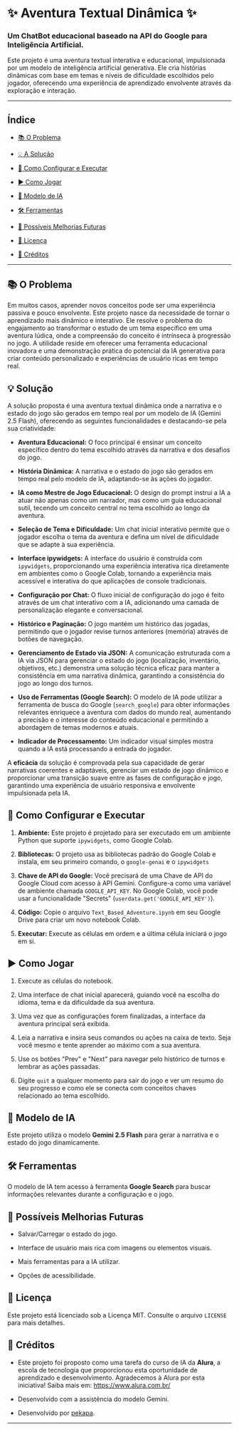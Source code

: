 # ✨ Aventura Textual Dinâmica ✨

### Um ChatBot educacional baseado na API do Google para Inteligência Artificial.

Este projeto é uma aventura textual interativa e educacional, impulsionada por um modelo de inteligência artificial generativa. Ele cria histórias dinâmicas com base em temas e níveis de dificuldade escolhidos pelo jogador, oferecendo uma experiência de aprendizado envolvente através da exploração e interação.

---

## Índice

* [📚 O Problema](#o-problema)

* [💡 A Solução](#a-solucao)

* [🔧 Como Configurar e Executar](#como-configurar-e-executar)

* [▶️ Como Jogar](#como-jogar)

* [🧠 Modelo de IA](#modelo-de-ia)

* [🛠️ Ferramentas](#ferramentas)

* [🚀 Possíveis Melhorias Futuras](#possiveis-melhorias-futuras)

* [📜 Licença](#licenca)

* [🙏 Créditos](#creditos)

---

## 📚 O Problema

Em muitos casos, aprender novos conceitos pode ser uma experiência passiva e pouco envolvente. Este projeto nasce da necessidade de tornar o aprendizado mais dinâmico e interativo. Ele resolve o problema do engajamento ao transformar o estudo de um tema específico em uma aventura lúdica, onde a compreensão do conceito é intrínseca à progressão no jogo. A utilidade reside em oferecer uma ferramenta educacional inovadora e uma demonstração prática do potencial da IA generativa para criar conteúdo personalizado e experiências de usuário ricas em tempo real.

## 💡 Solução

A solução proposta é uma aventura textual dinâmica onde a narrativa e o estado do jogo são gerados em tempo real por um modelo de IA (Gemini 2.5 Flash), oferecendo as seguintes funcionalidades e destacando-se pela sua criatividade:

* **Aventura Educacional:** O foco principal é ensinar um conceito específico dentro do tema escolhido através da narrativa e dos desafios do jogo.

* **História Dinâmica:** A narrativa e o estado do jogo são gerados em tempo real pelo modelo de IA, adaptando-se às ações do jogador.

* **IA como Mestre de Jogo Educacional:** O design do prompt instrui a IA a atuar não apenas como um narrador, mas como um guia educacional sutil, tecendo um conceito central no tema escolhido ao longo da aventura.

* **Seleção de Tema e Dificuldade:** Um chat inicial interativo permite que o jogador escolha o tema da aventura e defina um nível de dificuldade que se adapte à sua experiência.

* **Interface ipywidgets:** A interface do usuário é construída com `ipywidgets`, proporcionando uma experiência interativa rica diretamente em ambientes como o Google Colab, tornando a experiência mais acessível e interativa do que aplicações de console tradicionais.

* **Configuração por Chat:** O fluxo inicial de configuração do jogo é feito através de um chat interativo com a IA, adicionando uma camada de personalização elegante e conversacional.

* **Histórico e Paginação:** O jogo mantém um histórico das jogadas, permitindo que o jogador revise turnos anteriores (memória) através de botões de navegação.

* **Gerenciamento de Estado via JSON:** A comunicação estruturada com a IA via JSON para gerenciar o estado do jogo (localização, inventário, objetivos, etc.) demonstra uma solução técnica eficaz para manter a consistência em uma narrativa dinâmica, garantindo a consistência do jogo ao longo dos turnos.

* **Uso de Ferramentas (Google Search):** O modelo de IA pode utilizar a ferramenta de busca do Google (`search_google`) para obter informações relevantes enriquece a aventura com dados do mundo real, aumentando a precisão e o interesse do conteúdo educacional e permitindo a abordagem de temas modernos e atuais.

* **Indicador de Processamento:** Um indicador visual simples mostra quando a IA está processando a entrada do jogador.

A **eficácia** da solução é comprovada pela sua capacidade de gerar narrativas coerentes e adaptáveis, gerenciar um estado de jogo dinâmico e proporcionar uma transição suave entre as fases de configuração e jogo, garantindo uma experiência de usuário responsiva e envolvente impulsionada pela IA.

## 🔧 Como Configurar e Executar

1. **Ambiente:** Este projeto é projetado para ser executado em um ambiente Python que suporte `ipywidgets`, como Google Colab.

2. **Bibliotecas:** O projeto usa as bibliotecas padrão do Google Colab e instala, em seu primeiro comando, o `google-genai` e o `ipywidgets`

3. **Chave de API do Google:** Você precisará de uma Chave de API do Google Cloud com acesso à API Gemini. Configure-a como uma variável de ambiente chamada `GOOGLE_API_KEY`. No Google Colab, você pode usar a funcionalidade "Secrets" (`userdata.get('GOOGLE_API_KEY')`).

4. **Código:** Copie o arquivo `Text_Based_Adventure.ipynb` em seu Google Drive para criar um novo notebook Colab.

5. **Executar:** Execute as células em ordem e a última célula iniciará o jogo em si.

## ▶️ Como Jogar

1. Execute as células do notebook.

2. Uma interface de chat inicial aparecerá, guiando você na escolha do idioma, tema e da dificuldade da sua aventura.

3. Uma vez que as configurações forem finalizadas, a interface da aventura principal será exibida.

4. Leia a narrativa e insira seus comandos ou ações na caixa de texto. Seja você mesmo e tente aprender ao máximo com a sua aventura.

5. Use os botões "Prev" e "Next" para navegar pelo histórico de turnos e lembrar as ações passadas.

6. Digite `quit` a qualquer momento para sair do jogo e ver um resumo do seu progresso e como ele se conecta com conceitos chaves relacionado ao tema escolhido.

## 🧠 Modelo de IA

Este projeto utiliza o modelo **Gemini 2.5 Flash** para gerar a narrativa e o estado do jogo dinamicamente.

## 🛠️ Ferramentas

O modelo de IA tem acesso à ferramenta **Google Search** para buscar informações relevantes durante a configuração e o jogo.

## 🚀 Possíveis Melhorias Futuras

* Salvar/Carregar o estado do jogo.

* Interface de usuário mais rica com imagens ou elementos visuais.

* Mais ferramentas para a IA utilizar.

* Opções de acessibilidade.

## 📜 Licença

Este projeto está licenciado sob a Licença MIT. Consulte o arquivo `LICENSE` para mais detalhes.

## 🙏 Créditos

* Este projeto foi proposto como uma tarefa do curso de IA da **Alura**, a escola de tecnologia que proporcionou esta oportunidade de aprendizado e desenvolvimento. Agradecemos à Alura por esta iniciativa! Saiba mais em: <https://www.alura.com.br/>

* Desenvolvido com a assistência do modelo Gemini.

* Desenvolvido por [pekapa](https://github.com/pekapa).

---
